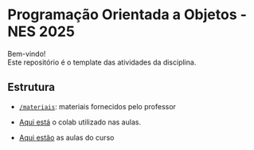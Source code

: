 # Programação Orientada a Objetos - NES 2025

Bem-vindo!  
Este repositório é o template das atividades da disciplina.

## Estrutura

- [`/materiais`](/materiais/): materiais fornecidos pelo professor

- [Aqui está](https://colab.research.google.com/drive/1vhT3ckAb48O-kdj6S9J5ZycipxFS5C1g?usp=sharing) o colab utilizado nas aulas.

- [Aqui estão](https://www.youtube.com/watch?v=Uo9r4q42N6M&list=PLh-8fk3VvocCCMujKEsHqd9k4YrInEymZ&index=4&ab_channel=NovoEnsinoSuplementarAL) as aulas do curso

